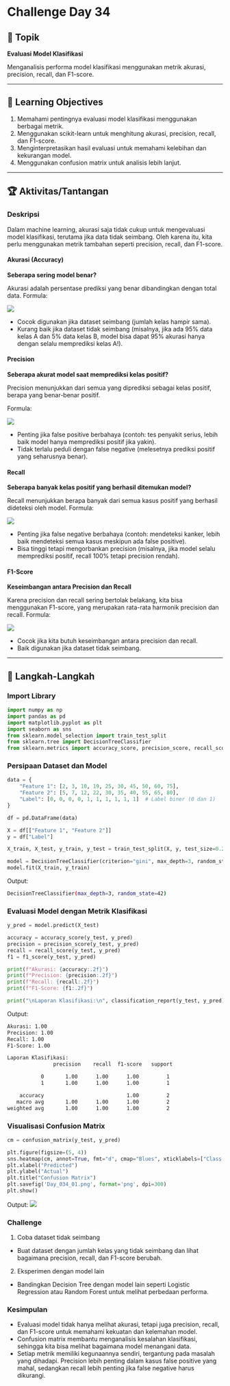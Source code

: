 # Challenge Day 34

## 📝 Topik
**Evaluasi Model Klasifikasi**

Menganalisis performa model klasifikasi menggunakan metrik akurasi, precision, recall, dan F1-score.

---

## 🎯 Learning Objectives
1. Memahami pentingnya evaluasi model klasifikasi menggunakan berbagai metrik.
2. Menggunakan scikit-learn untuk menghitung akurasi, precision, recall, dan F1-score.
3. Menginterpretasikan hasil evaluasi untuk memahami kelebihan dan kekurangan model.
4. Menggunakan confusion matrix untuk analisis lebih lanjut.

---

## 🏆 Aktivitas/Tantangan

### Deskripsi
Dalam machine learning, akurasi saja tidak cukup untuk mengevaluasi model klasifikasi, terutama jika data tidak seimbang. Oleh karena itu, kita perlu menggunakan metrik tambahan seperti precision, recall, dan F1-score.

#### Akurasi (Accuracy) 
**Seberapa sering model benar?**

Akurasi adalah persentase prediksi yang benar dibandingkan dengan total data.
Formula:

<img src="https://github.com/rohmanurnr/100-Days-of-Python-ML-AI/blob/main/Day%20034/Day_034_02.png" width=”500”>

- Cocok digunakan jika dataset seimbang (jumlah kelas hampir sama).
- Kurang baik jika dataset tidak seimbang (misalnya, jika ada 95% data kelas A dan 5% data kelas B, model bisa dapat 95% akurasi hanya dengan selalu memprediksi kelas A!).

#### Precision 
**Seberapa akurat model saat memprediksi kelas positif?**

Precision menunjukkan dari semua yang diprediksi sebagai kelas positif, berapa yang benar-benar positif.

Formula:

<img src="https://github.com/rohmanurnr/100-Days-of-Python-ML-AI/blob/main/Day%20034/Day_034_03.png" width=”500”>

- Penting jika false positive berbahaya (contoh: tes penyakit serius, lebih baik model hanya memprediksi positif jika yakin).
- Tidak terlalu peduli dengan false negative (melesetnya prediksi positif yang seharusnya benar).

#### Recall 
**Seberapa banyak kelas positif yang berhasil ditemukan model?**

Recall menunjukkan berapa banyak dari semua kasus positif yang berhasil dideteksi oleh model.
Formula:

<img src="https://github.com/rohmanurnr/100-Days-of-Python-ML-AI/blob/main/Day%20034/Day_034_04.png" width=”500”>

- Penting jika false negative berbahaya (contoh: mendeteksi kanker, lebih baik mendeteksi semua kasus meskipun ada false positive).
- Bisa tinggi tetapi mengorbankan precision (misalnya, jika model selalu memprediksi positif, recall 100% tetapi precision rendah).

#### F1-Score 
**Keseimbangan antara Precision dan Recall**

Karena precision dan recall sering bertolak belakang, kita bisa menggunakan F1-score, yang merupakan rata-rata harmonik precision dan recall.
Formula:

<img src="https://github.com/rohmanurnr/100-Days-of-Python-ML-AI/blob/main/Day%20034/Day_034_05.png" width=”500”>

- Cocok jika kita butuh keseimbangan antara precision dan recall.
- Baik digunakan jika dataset tidak seimbang.

---
## 🚀 Langkah-Langkah

### Import Library
```python
import numpy as np
import pandas as pd
import matplotlib.pyplot as plt
import seaborn as sns
from sklearn.model_selection import train_test_split
from sklearn.tree import DecisionTreeClassifier
from sklearn.metrics import accuracy_score, precision_score, recall_score, f1_score, confusion_matrix, classification_report
```

### Persipaan Dataset dan Model
```python
data = {
    "Feature 1": [2, 3, 10, 19, 25, 30, 45, 50, 60, 75],
    "Feature 2": [5, 7, 12, 22, 30, 35, 40, 55, 65, 80],
    "Label": [0, 0, 0, 0, 1, 1, 1, 1, 1, 1]  # Label biner (0 dan 1)
}

df = pd.DataFrame(data)

X = df[["Feature 1", "Feature 2"]]
y = df["Label"]

X_train, X_test, y_train, y_test = train_test_split(X, y, test_size=0.2, random_state=42)

model = DecisionTreeClassifier(criterion="gini", max_depth=3, random_state=42)
model.fit(X_train, y_train)
```
Output:
```bash
DecisionTreeClassifier(max_depth=3, random_state=42)
```

### Evaluasi Model dengan Metrik Klasifikasi
```python
y_pred = model.predict(X_test)

accuracy = accuracy_score(y_test, y_pred)
precision = precision_score(y_test, y_pred)
recall = recall_score(y_test, y_pred)
f1 = f1_score(y_test, y_pred)

print(f"Akurasi: {accuracy:.2f}")
print(f"Precision: {precision:.2f}")
print(f"Recall: {recall:.2f}")
print(f"F1-Score: {f1:.2f}")

print("\nLaporan Klasifikasi:\n", classification_report(y_test, y_pred))

```
Output:
```bash
Akurasi: 1.00
Precision: 1.00
Recall: 1.00
F1-Score: 1.00

Laporan Klasifikasi:
               precision    recall  f1-score   support

           0       1.00      1.00      1.00         1
           1       1.00      1.00      1.00         1

    accuracy                           1.00         2
   macro avg       1.00      1.00      1.00         2
weighted avg       1.00      1.00      1.00         2
```

### Visualisasi Confusion Matrix
```python
cm = confusion_matrix(y_test, y_pred)

plt.figure(figsize=(5, 4))
sns.heatmap(cm, annot=True, fmt="d", cmap="Blues", xticklabels=["Class 0", "Class 1"], yticklabels=["Class 0", "Class 1"])
plt.xlabel("Predicted")
plt.ylabel("Actual")
plt.title("Confusion Matrix")
plt.savefig('Day_034_01.png', format='png', dpi=300)
plt.show()
```
Output:
<img src="https://github.com/rohmanurnr/100-Days-of-Python-ML-AI/blob/main/Day%20034/Day_034_01.png" width=”500”>


### Challenge
1. Coba dataset tidak seimbang

- Buat dataset dengan jumlah kelas yang tidak seimbang dan lihat bagaimana precision, recall, dan F1-score berubah.

2. Eksperimen dengan model lain

- Bandingkan Decision Tree dengan model lain seperti Logistic Regression atau Random Forest untuk melihat perbedaan performa.

### Kesimpulan 
- Evaluasi model tidak hanya melihat akurasi, tetapi juga precision, recall, dan F1-score untuk memahami kekuatan dan kelemahan model.
- Confusion matrix membantu menganalisis kesalahan klasifikasi, sehingga kita bisa melihat bagaimana model menangani data.
- Setiap metrik memiliki kegunaannya sendiri, tergantung pada masalah yang dihadapi. Precision lebih penting dalam kasus false positive yang mahal, sedangkan recall lebih penting jika false negative harus dikurangi.

